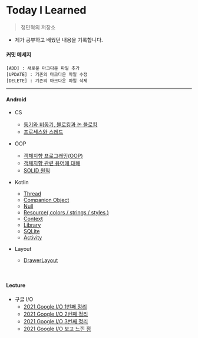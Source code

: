  Today I Learned
 ===

> 정민혁의 저장소

* 제가 공부하고 배웠던 내용을 기록합니다.

#### 커밋 메세지
    [ADD] : 새로운 마크다운 파일 추가
    [UPDATE] : 기존의 마크다운 파일 수정
    [DELETE] : 기존의 마크다운 파일 삭제

-------------------------



#### Android
* CS
    * [동기와 비동기, 블로킹과 논 블로킹](https://github.com/minhyuuk/TIL/blob/main/CS/synchronous_asynchronous.md)
    * [프로세스와 스레드](https://github.com/minhyuuk/TIL/blob/main/CS/process_thread)


* OOP
    * [객체지향 프로그래밍(OOP)](https://github.com/minhyuuk/WID/blob/main/OOP/oop.md)
    * [객체지향 관련 용어에 대해](https://github.com/minhyuuk/TIL/blob/main/OOP/oop_basic_keyword.md)
    * [SOLID 원칙](https://github.com/minhyuuk/TIL/blob/main/OOP/solid.md)

* Kotlin
    * [Thread](https://github.com/minhyuuk/WID/blob/main/Kotlin/thread.md)
    * [Companion Object](https://github.com/minhyuuk/TIL/blob/main/Kotlin/companion_object.md)
    * [Null](https://github.com/minhyuuk/WID/blob/main/Kotlin/null.md)
    * [Resource( colors / strings / styles )](https://github.com/minhyuuk/WID/blob/main/Kotlin/resource.md)
    * [Context](https://github.com/minhyuuk/WID/blob/main/Kotlin/context.md)
    * [Library](https://github.com/minhyuuk/WID/blob/main/Kotlin/library.md)
    * [SQLite](https://github.com/minhyuuk/WID/blob/main/Kotlin/resource.md)
    * [Activity](https://github.com/minhyuuk/WID/blob/main/Kotlin/activity.md)

* Layout
    * [DrawerLayout](https://github.com/minhyuuk/TIL/blob/main/Kotlin/Layout/drawerlayout.md)
<br>

#### Lecture
* 구글 I/O
    * [2021 Google I/O 1번째 정리](구글IO/IO_1.md)
    * [2021 Google I/O 2번째 정리](구글IO/IO_2.md)
    * [2021 Google I/O 3번째 정리](구글IO/IO_3.md)
    * [2021 Google I/O 보고 느낀 점](구글IO/IO_4.md)

<br>



